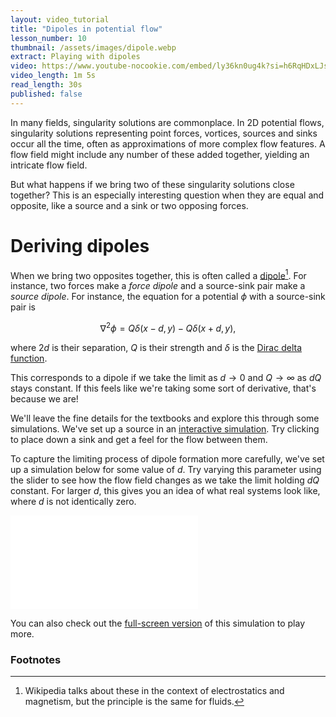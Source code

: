 ```yaml
---
layout: video_tutorial
title: "Dipoles in potential flow"
lesson_number: 10
thumbnail: /assets/images/dipole.webp
extract: Playing with dipoles
video: https://www.youtube-nocookie.com/embed/ly36kn0ug4k?si=h6RqHDxLJsePmYmG
video_length: 1m 5s
read_length: 30s
published: false
---
```


In many fields, singularity solutions are commonplace. In 2D potential flows, singularity solutions representing point forces, vortices, sources and sinks occur all the time, often as approximations of more complex flow features. A flow field might include any number of these added together, yielding an intricate flow field.

But what happens if we bring two of these singularity solutions close together? This is an especially interesting question when they are equal and opposite, like a source and a sink or two opposing forces.

# Deriving dipoles

When we bring two opposites together, this is often called a [dipole](https://en.wikipedia.org/wiki/Dipole)[^1]. For instance, two forces make a *force dipole* and a source-sink pair make a *source dipole*. For instance, the equation for a potential $\phi$ with a source-sink pair is

$$\nabla^2 \phi = Q\delta(x-d,y) - Q\delta(x+d,y),$$

where $2d$ is their separation, $Q$ is their strength and $\delta$ is the [Dirac delta function](https://en.wikipedia.org/wiki/Dirac_delta_function).

This corresponds to a dipole if we take the limit as $d\to0$ and $Q\to\infty$ as $dQ$ stays constant. If this feels like we're taking some sort of derivative, that's because we are!

We'll leave the fine details for the textbooks and explore this through some simulations. We've set up a source in an [interactive simulation](/sim/?preset=potentialFlowDipoleClick). Try clicking to place down a sink and get a feel for the flow between them.

To capture the limiting process of dipole formation more carefully, we've set up a simulation below for some value of $d$. Try varying this parameter using the slider to see how the flow field changes as we take the limit holding $dQ$ constant. For larger $d$, this gives you an idea of what real systems look like, where $d$ is not identically zero.

<iframe class="sim" id="sim" src="/sim/?preset=potentialFlowDipoleSlider&story&lite&sf=1&clean" frameborder="0" loading="lazy"></iframe>
<p style="text-align:center;margin-top:0;"><vpde-slider
    iframe="sim"
    name="d"
    label="$d$"
    min="1"
    max="30"
    value="5"
    step="1"
    min-label="Low"
    max-label="High"
></vpde-slider></p>

You can also check out the [full-screen version](/sim/?preset=potentialFlowDipoleSlider) of this simulation to play more.


### Footnotes

[^1]: Wikipedia talks about these in the context of electrostatics and magnetism, but the principle is the same for fluids.